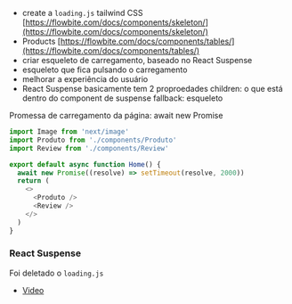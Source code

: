 - create a `loading.js` tailwind CSS [https://flowbite.com/docs/components/skeleton/](https://flowbite.com/docs/components/skeleton/)
- Products [https://flowbite.com/docs/components/tables/](https://flowbite.com/docs/components/tables/)
- criar esqueleto de carregamento, baseado no React Suspense
- esqueleto que fica pulsando o carregamento
- melhorar a experiência do usuário
- React Suspense basicamente tem 2 proproedades
  children: o que está dentro do component de suspense
  fallback: esqueleto

Promessa de carregamento da página: await new Promise

```js
import Image from 'next/image'
import Produto from './components/Produto'
import Review from './components/Review'

export default async function Home() {
  await new Promise((resolve) => setTimeout(resolve, 2000))
  return (
    <>
      <Produto />
      <Review />
    </>
  )
}
```

### React Suspense

Foi deletado o `loading.js`

- [Video](https://www.youtube.com/watch?v=K2Eyf7YOx-o)
